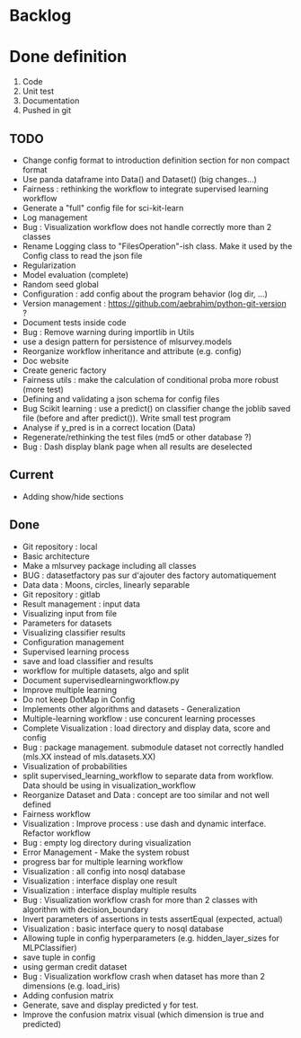 # Backlog

# Done definition
1. Code 
2. Unit test
3. Documentation
4. Pushed in git

## TODO
* Change config format to introduction definition section for non compact format
* Use panda dataframe into Data() and Dataset() (big changes...)
* Fairness : rethinking the workflow to integrate supervised learning workflow
* Generate a "full" config file for sci-kit-learn
* Log management
* Bug : Visualization workflow does not handle correctly more than 2 classes
* Rename Logging class to "FilesOperation"-ish class. Make it used by the Config class to read the json file
* Regularization
* Model evaluation (complete)
* Random seed global
* Configuration : add config about the program behavior (log dir, ...)
* Version management : https://github.com/aebrahim/python-git-version ?
* Document tests inside code
* Bug : Remove warning during importlib in Utils
* use a design pattern for persistence of mlsurvey.models
* Reorganize workflow inheritance and attribute (e.g. config)
* Doc website
* Create generic factory
* Fairness utils : make the calculation of conditional proba more robust (more test)
* Defining and validating a json schema for config files
* Bug Scikit learning : use a predict() on classifier change the joblib saved file (before and after predict()). Write small test program  
* Analyse if y_pred is in a correct location (Data)
* Regenerate/rethinking the test files (md5 or other database ?)
* Bug : Dash display blank page when all results are deselected

## Current
* Adding show/hide sections

## Done
* Git repository : local
* Basic architecture
* Make a mlsurvey package including all classes
* BUG : datasetfactory pas sur d'ajouter des factory automatiquement
* Data data : Moons, circles, linearly separable
* Git repository : gitlab
* Result management : input data
* Visualizing input from file
* Parameters for datasets
* Visualizing classifier results
* Configuration management
* Supervised learning process
* save and load classifier and results
* workflow for multiple datasets, algo and split
* Document supervisedlearningworkflow.py
* Improve multiple learning
* Do not keep DotMap in Config 
* Implements other algorithms and datasets - Generalization
* Multiple-learning workflow : use concurent learning processes
* Complete Visualization : load directory and display data, score and config
* Bug : package management. submodule dataset not correctly handled (mls.XX instead of mls.datasets.XX)
* Visualization of probabilities
* split supervised_learning_workflow to separate data from workflow. Data should be using in visualization_workflow
* Reorganize Dataset and Data : concept are too similar and not well defined
* Fairness workflow
* Visualization : Improve process : use dash  and dynamic interface. Refactor workflow
* Bug : empty log directory during visualization
* Error Management - Make the system robust
* progress bar for multiple learning workflow
* Visualization : all config into nosql database
* Visualization : interface display one result
* Visualization : interface display multiple results
* Bug : Visualization workflow crash for more than 2 classes with algorithm with decision_boundary
* Invert parameters of assertions in tests assertEqual (expected, actual)
* Visualization : basic interface query to nosql database 
* Allowing tuple in config hyperparameters (e.g. hidden_layer_sizes for MLPClassifier)
* save tuple in config
* using german credit dataset
* Bug : Visualization workflow crash when dataset has more than 2 dimensions (e.g. load_iris)
* Adding confusion matrix
* Generate, save and display predicted y for test. 
* Improve the confusion matrix visual (which dimension is true and predicted)




